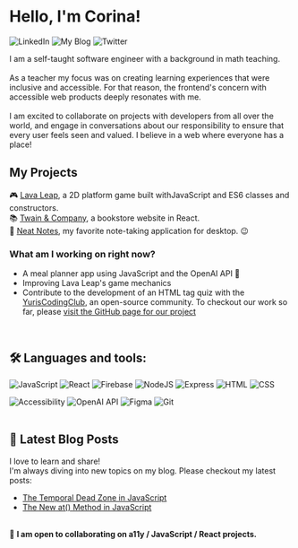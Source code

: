 # Hello, I'm Corina! 
![LinkedIn](https://img.shields.io/badge/-LinkedIn-%230077B5?logo=linkedin&logoColor=white&labelColor=0077B5&color=0077B5&style=flat-square)
![My Blog](https://img.shields.io/badge/-My_Blog-%23333333?labelColor=333333&color=333333&style=flat-square&logo=blogger)
![Twitter](https://img.shields.io/badge/-Twitter-%231DA1F2?logo=twitter&logoColor=white&labelColor=1DA1F2&color=1DA1F2&style=flat-square)


I am a self-taught software engineer with a background in math teaching.
<br>
<br>As a teacher my focus was on creating learning experiences that were inclusive and accessible. For that reason, the frontend's concern with accessible web products deeply resonates with me.
<br>
<br>I am excited to collaborate on projects with developers from all over the world, and engage in conversations about our responsibility to ensure that every user feels seen and valued. I believe in a web where everyone has a place!

## My Projects
🎮 [Lava Leap](https://lava-leap.netlify.app/), a 2D platform game built withJavaScript and ES6 classes and constructors.
<br>📚 [Twain & Company](https://twain-and-company.netlify.app/), a bookstore website in React.
<br>📜 [Neat Notes](https://neatnotes.netlify.app/), my favorite note-taking application for desktop. 😉
<br>

### What am I working on right now?
- A meal planner app using JavaScript and the OpenAI API 🎉
- Improving Lava Leap's game mechanics 
- Contribute to the development of an HTML tag quiz with the [YurisCodingClub](https://www.yuriscodingclub.com/), an open-source community. To checkout our work so far, please [visit the GitHub page for our project](https://github.com/YurisCodingClub/html-tag-quiz)
<br>

## 🛠 Languages and tools:

![JavaScript](https://img.shields.io/badge/javascript-%23323330.svg?style=for-the-badge&logo=javascript&logoColor=%23F7DF1E) ![React](https://img.shields.io/badge/react-%2320232a.svg?style=for-the-badge&logo=react&logoColor=%2361DAFB) ![Firebase](https://img.shields.io/badge/Firebase-039BE5?style=for-the-badge&logo=Firebase&logoColor=white) ![NodeJS](https://img.shields.io/badge/node.js-6DA55F?style=for-the-badge&logo=node.js&logoColor=white)  ![Express](https://img.shields.io/badge/express-%23000000.svg?style=for-the-badge&logo=express&logoColor=white) ![HTML](https://img.shields.io/badge/html5-%23E34F26.svg?style=for-the-badge&logo=html5&logoColor=white) ![CSS](https://img.shields.io/badge/css3-%231572B6.svg?style=for-the-badge&logo=css3&logoColor=white) 

![Accessibility](https://img.shields.io/badge/Accessibility-WCAG-%23A12DAB?style=for-the-badge)
![OpenAI API](https://img.shields.io/badge/OpenAI-API-%2300A4A2?style=for-the-badge)
![Figma](https://img.shields.io/badge/Figma-%23D83367.svg?style=for-the-badge&logo=figma&logoColor=white)
![Git](https://img.shields.io/badge/Git-%236C2D95.svg?style=for-the-badge&logo=git&logoColor=white)
<br>
<br>

## 📝 Latest Blog Posts
I love to learn and share! 
<br>I'm always diving into new topics on my blog. Please checkout my latest posts:

- [The Temporal Dead Zone in JavaScript](https://www.corinamurg.dev/post/temporal-dead-zone)
- [The New at() Method in JavaScript](https://www.corinamurg.dev/post/the-new-at-method)


<br>👷 **I am open to collaborating on a11y / JavaScript / React projects.**


                         


